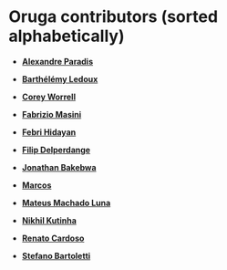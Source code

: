 # Oruga contributors (sorted alphabetically)

* **[Alexandre Paradis](https://github.com/service-paradis)**

* **[Barthélémy Ledoux](https://github.com/elevatebart)**

* **[Corey Worrell](https://github.com/coreyworrell)**

* **[Fabrizio Masini](https://github.com/Nemesis19)**

* **[Febri Hidayan](https://github.com/febrihidayan)**

* **[Filip Delperdange](https://github.com/bzd2000)**

* **[Jonathan Bakebwa](https://github.com/codebender828)**

* **[Marcos](https://github.com/marcjcs)**

* **[Mateus Machado Luna](https://github.com/mateuswetah)**

* **[Nikhil Kutinha](https://github.com/nikhilkutinha)**

* **[Renato Cardoso](https://github.com/re2005)**

* **[Stefano Bartoletti](https://github.com/stefanobartoletti)**
